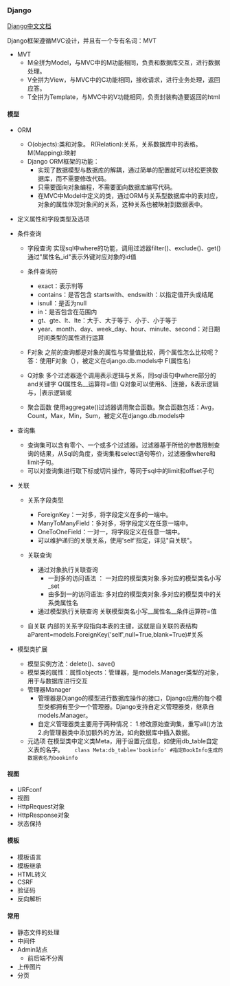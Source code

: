 ### Django 
[Django中文文档](https://docs.djangoproject.com/zh-hans/2.1/)

Django框架遵循MVC设计，并且有一个专有名词：MVT 

- MVT 
  - M全拼为Model，与MVC中的M功能相同，负责和数据库交互，进行数据处理。
  - V全拼为View，与MVC中的C功能相同，接收请求，进行业务处理，返回应答。
  -  T全拼为Template，与MVC中的V功能相同，负责封装构造要返回的html 


 #### 模型 

-  ORM 
    -  O(objects):类和对象。 R(Relation):关系，关系数据库中的表格。M(Mapping):映射
   - Django ORM框架的功能：
     - 实现了数据模型与数据库的解耦，通过简单的配置就可以轻松更换数据库，而不需要修改代码。
     - 只需要面向对象编程，不需要面向数据库编写代码。
     - 在MVC中Model中定义的类，通过ORM与关系型数据库中的表对应，对象的属性体现对象间的关系，这种关系也被映射到数据表中。

- 定义属性和字段类型及选项 
- 条件查询 
   - 字段查询 
   实现sql中where的功能，调用过滤器filter()、exclude()、get()  
   通过"属性名_id"表示外键对应对象的id值  

   - 条件查询符 
     - exact：表示判等 
     - contains：是否包含 
     startswith、endswith：以指定值开头或结尾  
     -  isnull：是否为null 
     - in：是否包含在范围内 
     - gt、gte、lt、lte：大于、大于等于、小于、小于等于
     - year、month、day、week_day、hour、minute、second：对日期时间类型的属性进行运算 
  
  - F对象 
  之前的查询都是对象的属性与常量值比较，两个属性怎么比较呢？
  答：使用F对象（），被定义在django.db.models中 
  F(属性名) 
  - Q对象 
  多个过滤器逐个调用表示逻辑与关系，同sql语句中where部分的and关键字 
  Q(属性名__运算符=值) 
  Q对象可以使用&、|连接，&表示逻辑与，|表示逻辑或 

  - 聚合函数 
  使用aggregate()过滤器调用聚合函数。聚合函数包括：Avg，Count，Max，Min，Sum，被定义在django.db.models中   

- 查询集  
   - 查询集可以含有零个、一个或多个过滤器。过滤器基于所给的参数限制查询的结果，从Sql的角度，查询集和select语句等价，过滤器像where和limit子句。
   - 可以对查询集进行取下标或切片操作，等同于sql中的limit和offset子句 

- 关联  
   - 关系字段类型 
      - ForeignKey：一对多，将字段定义在多的一端中。
      - ManyToManyField：多对多，将字段定义在任意一端中。
      - OneToOneField：一对一，将字段定义在任意一端中。
      -  可以维护递归的关联关系，使用'self'指定，详见"自关联"。 

  - 关联查询  
    - 通过对象执行关联查询 
       - 一到多的访问语法 ： 一对应的模型类对象.多对应的模型类名小写_set 
       -  由多到一的访问语法: 多对应的模型类对象.多对应的模型类中的关系类属性名 
    - 通过模型执行关联查询 
     关联模型类名小写__属性名__条件运算符=值  

  - 自关联 
  内部的关系字段指向本表的主键，这就是自关联的表结构 
  aParent=models.ForeignKey('self',null=True,blank=True)#关系 

- 模型类扩展 
  - 模型实例方法：delete()、save() 
  - 模型类的属性：属性objects：管理器，是models.Manager类型的对象，用于与数据库进行交互  
  - 管理器Manager 
     -  管理器是Django的模型进行数据库操作的接口，Django应用的每个模型类都拥有至少一个管理器。Django支持自定义管理器类，继承自models.Manager。
    - 自定义管理器类主要用于两种情况：
        1.修改原始查询集，重写all()方法
        2.向管理器类中添加额外的方法，如向数据库中插入数据。
  - 元选项 
  在模型类中定义类Meta，用于设置元信息，如使用db_table自定义表的名字。 
  `   class Meta:db_table='bookinfo' #指定BookInfo生成的数据表名为bookinfo`


####  视图 
- URFconf  
- 视图 
- HttpRequest对象 
- HttpResponse对象 
- 状态保持 


#### 模板  

- 模板语言 
- 模板继承 
- HTML转义  
- CSRF  
- 验证码  
- 反向解析  

#### 常用 

- 静态文件的处理 
- 中间件 
- Admin站点 
  - 前后端不分离
- 上传图片 
- 分页 
